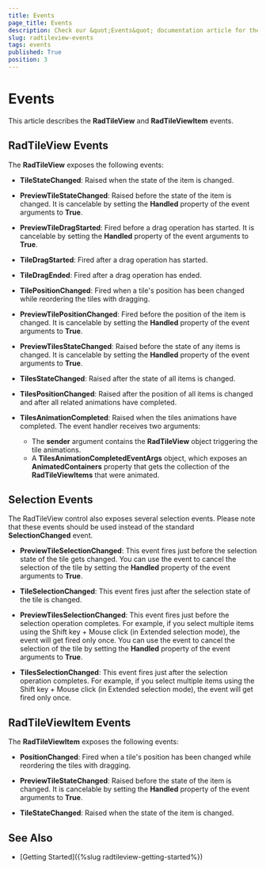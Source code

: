 ```yaml
---
title: Events
page_title: Events
description: Check our &quot;Events&quot; documentation article for the RadTileView {{ site.framework_name }} control.
slug: radtileview-events
tags: events
published: True
position: 3
---
```


# Events

This article describes the __RadTileView__ and __RadTileViewItem__ events.

## RadTileView Events

The __RadTileView__ exposes the following events:

* __TileStateChanged__: Raised when the state of the item is changed.			

* __PreviewTileStateChanged__: Raised before the state of the item is changed. It is cancelable by setting the __Handled__ property of the event arguments to __True__.			

* __PreviewTileDragStarted__: Fired before a drag operation has started. It is cancelable by setting the __Handled__ property of the event arguments to __True__.			

* __TileDragStarted__: Fired after a drag operation has started.

* __TileDragEnded__: Fired after a drag operation has ended.

* __TilePositionChanged__: Fired when a tile's position has been changed while reordering the tiles with dragging.

* __PreviewTilePositionChanged__: Fired before the position of the item is changed. It is cancelable by setting the __Handled__ property of the event arguments to __True__.

* __PreviewTilesStateChanged__: Raised before the state of any items is changed. It is cancelable by setting the __Handled__ property of the event arguments to __True__.	

* __TilesStateChanged__: Raised after the state of all items is changed.

* __TilesPositionChanged__: Raised after the position of all items is changed and after all related animations have completed.

* __TilesAnimationCompleted__: Raised when the tiles animations have completed. The event handler receives two arguments:
	* The __sender__ argument contains the __RadTileView__ object triggering the tile animations.
	* A __TilesAnimationCompletedEventArgs__ object, which exposes an __AnimatedContainers__ property that gets the collection of the __RadTileViewItems__ that were animated.			  

## Selection Events

The RadTileView control also exposes several selection events. Please note that these events should be used instead of the standard **SelectionChanged** event.

* __PreviewTileSelectionChanged__: This event fires just before the selection state of the tile gets changed. You can use the event to cancel the selection of the tile by setting the __Handled__ property of the event arguments to __True__.

* __TileSelectionChanged__: This event fires just after the selection state of the tile is changed.

* __PreviewTilesSelectionChanged__: This event fires just before the selection operation completes. For example, if you select multiple items using the Shift key + Mouse click (in Extended selection mode), the event will get fired only once. You can use the event to cancel the selection of the tile by setting the __Handled__ property of the event arguments to __True__.

* __TilesSelectionChanged__: This event fires just after the selection operation completes. For example, if you select multiple items using the Shift key + Mouse click (in Extended selection mode), the event will get fired only once.

## RadTileViewItem Events

The __RadTileViewItem__ exposes the following events:

* __PositionChanged__: Fired when a tile's position has been changed while reordering the tiles with dragging.

* __PreviewTileStateChanged__: Raised before the state of the item is changed. It is cancelable by setting the __Handled__ property of the event arguments to __True__.

* __TileStateChanged__: Raised when the state of the item is changed.

## See Also
 * [Getting Started]({%slug radtileview-getting-started%})